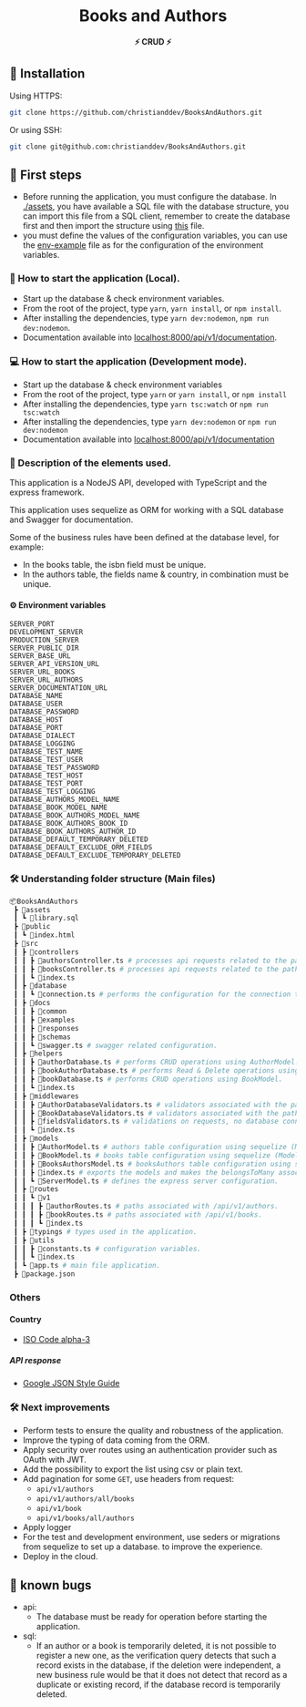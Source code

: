 <div align="center">
  <h1>Books and Authors </h1>
  <strong>⚡️ CRUD ⚡️</strong>
</div>

## 🚀 Installation

Using HTTPS:

```bash
git clone https://github.com/christianddev/BooksAndAuthors.git
```

Or using SSH:

```bash
git clone git@github.com:christianddev/BooksAndAuthors.git
```

## 🎇 First steps

- Before running the application, you must configure the database.
  In [./assets](./assets/library.sql), you have available a SQL file with the database structure, you can import this file from a SQL client, remember to create the database first and then import the structure using [this](./assets/library.sql) file.
- you must define the values of the configuration variables, you can use the [env-example](./env-example) file as for the configuration of the environment variables.

### 🧐 How to start the application (Local).

- Start up the database & check environment variables.
- From the root of the project, type `yarn`, `yarn install`, or `npm install`.
- After installing the dependencies, type `yarn dev:nodemon`, `npm run dev:nodemon`.
- Documentation available into [localhost:8000/api/v1/documentation](http://localhost:8000/api/v1/documentation/).

### 💻 How to start the application (Development mode).

- Start up the database & check environment variables
- From the root of the project, type `yarn` or `yarn install`, or `npm install`
- After installing the dependencies, type `yarn tsc:watch` or `npm run tsc:watch`
- After installing the dependencies, type `yarn dev:nodemon` or `npm run dev:nodemon`
- Documentation available into [localhost:8000/api/v1/documentation](http://localhost:8000/api/v1/documentation/)

### 📝 Description of the elements used.

This application is a NodeJS API, developed with TypeScript and the express framework.

This application uses sequelize as ORM for working with a SQL database and Swagger for documentation.

Some of the business rules have been defined at the database level,
for example:

- In the books table, the isbn field must be unique.
- In the authors table, the fields name & country, in combination must be unique.

#### ⚙ Environment variables

```env
SERVER_PORT
DEVELOPMENT_SERVER
PRODUCTION_SERVER
SERVER_PUBLIC_DIR
SERVER_BASE_URL
SERVER_API_VERSION_URL
SERVER_URL_BOOKS
SERVER_URL_AUTHORS
SERVER_DOCUMENTATION_URL
DATABASE_NAME
DATABASE_USER
DATABASE_PASSWORD
DATABASE_HOST
DATABASE_PORT
DATABASE_DIALECT
DATABASE_LOGGING
DATABASE_TEST_NAME
DATABASE_TEST_USER
DATABASE_TEST_PASSWORD
DATABASE_TEST_HOST
DATABASE_TEST_PORT
DATABASE_TEST_LOGGING
DATABASE_AUTHORS_MODEL_NAME
DATABASE_BOOK_MODEL_NAME
DATABASE_BOOK_AUTHORS_MODEL_NAME
DATABASE_BOOK_AUTHORS_BOOK_ID
DATABASE_BOOK_AUTHORS_AUTHOR_ID
DATABASE_DEFAULT_TEMPORARY_DELETED
DATABASE_DEFAULT_EXCLUDE_ORM_FIELDS
DATABASE_DEFAULT_EXCLUDE_TEMPORARY_DELETED
```

### 🛠️ Understanding folder structure (Main files)

```bash
📦BooksAndAuthors
 ┣ 📂assets
 ┃ ┗ 📜library.sql
 ┣ 📂public
 ┃ ┗ 📜index.html
 ┣ 📂src
 ┃ ┣ 📂controllers
 ┃ ┃ ┣ 📜authorsController.ts # processes api requests related to the path api/v1/authors.
 ┃ ┃ ┣ 📜booksController.ts # processes api requests related to the path api/v1/books.
 ┃ ┃ ┗ 📜index.ts
 ┃ ┣ 📂database
 ┃ ┃ ┗ 📜connection.ts # performs the configuration for the connection to the database.
 ┃ ┣ 📂docs
 ┃ ┃ ┣ 📂common
 ┃ ┃ ┣ 📂examples
 ┃ ┃ ┣ 📂responses
 ┃ ┃ ┣ 📂schemas
 ┃ ┃ ┗ 📜swagger.ts # swagger related configuration.
 ┃ ┣ 📂helpers
 ┃ ┃ ┣ 📜authorDatabase.ts # performs CRUD operations using AuthorModel.
 ┃ ┃ ┣ 📜bookAuthorDatabase.ts # performs Read & Delete operations using BooksAuthorsModel.
 ┃ ┃ ┣ 📜bookDatabase.ts # performs CRUD operations using BookModel.
 ┃ ┃ ┗ 📜index.ts
 ┃ ┣ 📂middlewares
 ┃ ┃ ┣ 📜AuthorDatabaseValidators.ts # validators associated with the path /api/v1/authors with database check operations.
 ┃ ┃ ┣ 📜BookDatabaseValidators.ts # validators associated with the path /api/v1/books with database check operations.
 ┃ ┃ ┣ 📜fieldsValidators.ts # validations on requests, no database connection is needed.
 ┃ ┃ ┗ 📜index.ts
 ┃ ┣ 📂models
 ┃ ┃ ┣ 📜AuthorModel.ts # authors table configuration using sequelize (Model).
 ┃ ┃ ┣ 📜BookModel.ts # books table configuration using sequelize (Model).
 ┃ ┃ ┣ 📜BooksAuthorsModel.ts # booksAuthors table configuration using sequelize (Model).
 ┃ ┃ ┣ 📜index.ts # exports the models and makes the belongsToMany associations.
 ┃ ┃ ┗ 📜ServerModel.ts # defines the express server configuration.
 ┃ ┣ 📂routes
 ┃ ┃ ┗ 📂v1
 ┃ ┃ ┃ ┣ 📜authorRoutes.ts # paths associated with /api/v1/authors.
 ┃ ┃ ┃ ┣ 📜bookRoutes.ts # paths associated with /api/v1/books.
 ┃ ┃ ┃ ┗ 📜index.ts
 ┃ ┣ 📂typings # types used in the application.
 ┃ ┣ 📂utils
 ┃ ┃ ┣ 📜constants.ts # configuration variables.
 ┃ ┃ ┗ 📜index.ts
 ┃ ┗ 📜app.ts # main file application.
 ┣ 📜package.json

```

### Others

#### Country

- [ISO Code alpha-3](https://en.wikipedia.org/wiki/ISO_3166-1_alpha-3)

##### API response

- [Google JSON Style Guide](https://google.github.io/styleguide/jsoncstyleguide.xml)

### 🛠 Next improvements

- Perform tests to ensure the quality and robustness of the application.
- Improve the typing of data coming from the ORM.
- Apply security over routes using an authentication provider such as OAuth with JWT.
- Add the possibility to export the list using csv or plain text.
- Add pagination for some `GET`, use headers from request:
  - `api/v1/authors`
  - `api/v1/authors/all/books`
  - `api/v1/book`
  - `api/v1/books/all/authors`
- Apply logger
- For the test and development environment, use seders or migrations from sequelize to set up a database.
  to improve the experience.
- Deploy in the cloud.

## 👾 known bugs

- api:
  - The database must be ready for operation before starting the application.
- sql:
  - If an author or a book is temporarily deleted, it is not possible to register a new one, as the verification query detects that such a record exists in the database, if the deletion were independent, a new business rule would be that it does not detect that record as a duplicate or existing record, if the database record is temporarily deleted.
